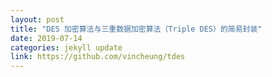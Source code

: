 ```yaml
---
layout: post
title: "DES 加密算法与三重数据加密算法（Triple DES）的简易封装"
date: 2019-07-14
categories: jekyll update
link: https://github.com/vincheung/tdes
---
```

